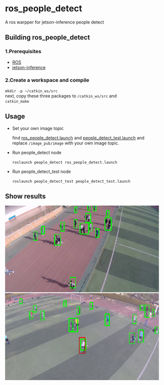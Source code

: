 # ros_people_detect

A ros warpper for jetson-inference people detect

## Building ros_people_detect
### 1.Prerequisites
* [ROS](http://wiki.ros.org/ROS/Installation)
* [jetson-inference](https://github.com/dusty-nv/jetson-inference)

### 2.Create a workspace and compile
`mkdir -p ~/catkin_ws/src`<br>
next, copy these three packages to `/catkin_ws/src` and<br>
`catkin_make`<br>

## Usage 
* Set your own image topic

  find [ros_people_detect.launch](https://github.com/FanKaii/ros_people_detect/blob/master/people_detect/launch/ros_people_detect.launch) and [people_detect_test.launch](https://github.com/FanKaii/ros_people_detect/blob/master/people_detect_test/launch/people_detect_test.launch) and replace `/image_pub/image` with your own image topic.

* Run people_detect node

  `roslaunch people_detect ros_people_detect.launch`
  
* Run people_detect_test node

  `roslaunch people_detect_test people_detect_test.launch`
  
## Show results

  ![img1 load error](https://github.com/FanKaii/ros_people_detect/blob/master/image/img1.png)
  ![img1 load error](https://github.com/FanKaii/ros_people_detect/blob/master/image/img2.png)
